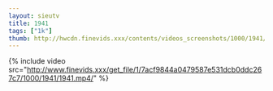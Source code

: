 ```yaml
--- 
layout: sieutv
title: 1941
tags: ["1k"]
thumb: http://hwcdn.finevids.xxx/contents/videos_screenshots/1000/1941/preview.mp4.jpg
---
```

{% include video src="http://www.finevids.xxx/get_file/1/7acf9844a0479587e531dcb0ddc267c7/1000/1941/1941.mp4/" %} 
